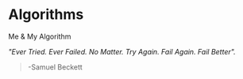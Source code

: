 # Algorithms
Me &amp; My Algorithm

*"Ever Tried. Ever Failed. No Matter. Try Again. Fail Again. Fail Better".*
> -Samuel Beckett
